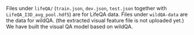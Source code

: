 Files under `lifeQA/` (`train.json`, `dev.json`, `test.json` together with `LifeQA_I3D_avg_pool.hdf5`) are for LifeQA data. 
Files under `wildQA-data` are the data for wildQA. (the extracted visual feature file is not uploaded yet.)
We have built the visual QA model based on wildQA.
